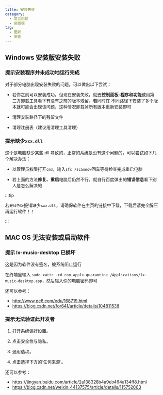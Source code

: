 ```yaml
---
title: 安装失败
category:
  - 常见问题
  - 桌面端
tag:
  - 更新
  - 安装
---
```


## Windows 安装版安装失败

### 提示安装程序并未成功地运行完成

对于部分电脑出现安装失败的问题，可以做出以下尝试：

- 若你之前可以安装成功，但现在安装失败，就去**控制面板-程序和功能**或用第三方卸载工具看下有没有之前的版本残留，若同时在
  不同路径下安装了多个版本就可能会出现该问题，这种情况卸载掉所有版本重新安装即可

- 清理安装路径下的残留文件

- 清理注册表（建议用清理工具清理）

### 提示缺少`xxx.dll`

这个是电脑缺少某些 dll 导致的，正常的系统是没有这个问题的，可以尝试如下几个解决办法：

- 以管理员权限打开`cmd`，输入`sfc /scannow`回车等待检查完成重启电脑

- 若上面的方法**修复、重启**电脑后仍然不行，就自行百度弹出的**错误信息**看下别人是怎么解决的

:::tip

若`是绿色版`报错缺少`xxx.dll`，请确保软件在主页的链接中下载，下载后请完全解压再运行软件！！

:::

## MAC OS 无法安装或启动软件

### 提示 lx-music-desktop 已损坏

这是因为软件没有签名，被系统阻止运行

在终端里输入 `sudo xattr -rd com.apple.quarantine /Applications/lx-music-desktop.app`，然后输入你的电脑密码即可

还可以参考：

- <http://www.pc6.com/edu/168719.html>
- <https://blog.csdn.net/for641/article/details/104811538>

### 提示无法验证此开发者

1. 打开系统偏好设置。

2. 点击安全性与隐私。

3. 通用选项。

4. 点击选择下方的‘任何来源’。

还可以参考：

- <https://jingyan.baidu.com/article/2a138328b4a9eb464a134ff8.html>
- <https://blog.csdn.net/weixin_44137575/article/details/115752063>
